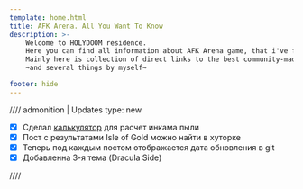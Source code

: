 ```yaml
---
template: home.html
title: AFK Arena. All You Want To Know
description: >- 
    Welcome to HOLYDOOM residence.
    Here you can find all information about AFK Arena game, that i've find useful.  
    Mainly here is collection of direct links to the best community-made resources!
    ~and several things by myself~

footer: hide
---
```


//// admonition | Updates
    type: new

- [x] Сделал [калькулятор](./game/lvldust.md) для расчет инкама пыли
- [x] Пост с результатами Isle of Gold можно найти в хуторке
- [x] Теперь под каждым постом отображается дата обновления в git
- [x] Добавленна 3-я тема (Dracula Side) 

////
